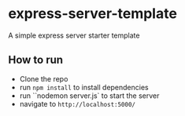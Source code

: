# express-server-template

A simple express server starter template

## How to run

-   Clone the repo
-   run `npm install` to install dependencies
-   run ``nodemon server.js` to start the server
-   navigate to `http://localhost:5000/ `
